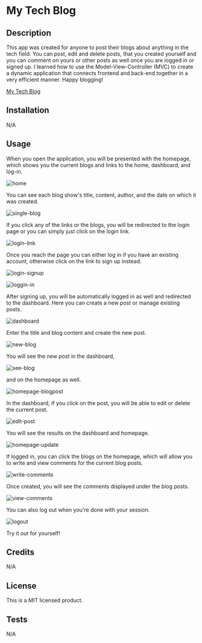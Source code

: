 # My Tech Blog

## Description

This app was created for anyone to post their blogs about anything in the tech field.
You can post, edit and delete posts, that you created yourself and you can comment on yours or other posts as well once you are logged in or signed up.
I learned how to use the Model-View-Controller (MVC) to create a dynamic application that connects frontend and back-end together in a very efficient
manner. 
Happy blogging!

[My Tech Blog](https://glacial-fortress-55574-019570e3c30e.herokuapp.com/)

## Installation

N/A

## Usage

When you open the application, you will be presented with the homepage, which shows you the current blogs and links to the home, dashboard, and log-in.

![home](https://github.com/PythonFabi/my-tech-blog/assets/129299589/77747d6b-def7-4795-864e-58ab34637f81)

You can see each blog show's title, content, author, and the date on which it was created. 

![single-blog](https://github.com/PythonFabi/my-tech-blog/assets/129299589/7360eaa3-d48b-48c7-b38a-372d08f6ad68)

If you click any of the links or the blogs, you will be redirected to the login page or you can simply just click on the login link. 

![login-link](https://github.com/PythonFabi/my-tech-blog/assets/129299589/40e3fdc4-e478-42b6-8f29-e8e4282ddcfa)

Once you reach the page you can either log in if you have an existing account, otherwise click on the link to sign up instead.

![login-signup](https://github.com/PythonFabi/my-tech-blog/assets/129299589/1153b31e-4f3e-405d-9f58-3768b6ed334b)

![loggin-in](https://github.com/PythonFabi/my-tech-blog/assets/129299589/d77fa08c-fdcf-4b6f-985f-f3aa1afd779d)

After signing up, you will be automatically logged in as well and redirected to the dashboard.
Here you can create a new post or manage existing posts.

![dashboard](https://github.com/PythonFabi/my-tech-blog/assets/129299589/d8723e7f-cbb0-49ec-bd61-2820c76612e6)

Enter the title and blog content and create the new post.

![new-blog](https://github.com/PythonFabi/my-tech-blog/assets/129299589/24bf0edb-7f4e-49f6-b155-0401e4fefdd9)

You will see the new post in the dashboard,

![see-blog](https://github.com/PythonFabi/my-tech-blog/assets/129299589/59aa0502-fee2-49f3-a708-d465126b0ab3)

and on the homepage as well.

![homepage-blogpost](https://github.com/PythonFabi/my-tech-blog/assets/129299589/a5bea3c7-0db6-49d1-a8ca-3ad1c715e9dc)

In the dashboard, if you click on the post, you will be able to edit or delete the current post.

![edit-post](https://github.com/PythonFabi/my-tech-blog/assets/129299589/25784788-bad7-4293-a7c9-c3e8178a3955)

You will see the results on the dashboard and homepage.

![homepage-update](https://github.com/PythonFabi/my-tech-blog/assets/129299589/799b7ada-a7f2-44cf-acfd-7af67f69b996)

If logged in, you can click the blogs on the homepage, which will allow you to write and view comments for the current blog posts.

![write-comments](https://github.com/PythonFabi/my-tech-blog/assets/129299589/c79ade41-1552-4d34-937c-afdbd5e2ba90)

Once created, you will see the comments displayed under the blog posts.

![view-comments](https://github.com/PythonFabi/my-tech-blog/assets/129299589/ecbae475-a0ba-4a5e-b862-0a36c07d16ca)

You can also log out when you're done with your session.

![logout](https://github.com/PythonFabi/my-tech-blog/assets/129299589/5b7b9064-d402-420c-b276-04a21690be53)

Try it out for yourself!

## Credits

N/A

## License

This is a MIT licensed product.

## Tests

N/A
